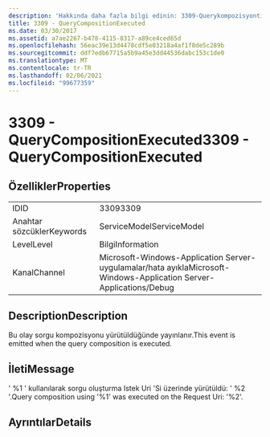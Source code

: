 ```yaml
---
description: 'Hakkında daha fazla bilgi edinin: 3309-Querykompozisyontionyürütüldü'
title: 3309 - QueryCompositionExecuted
ms.date: 03/30/2017
ms.assetid: a7ae2267-b478-4115-8317-a89ce4ced65d
ms.openlocfilehash: 56eac39e13d4478cdf5e03218a4af1f8de5c289b
ms.sourcegitcommit: ddf7edb67715a5b9a45e3dd44536dabc153c1de0
ms.translationtype: MT
ms.contentlocale: tr-TR
ms.lasthandoff: 02/06/2021
ms.locfileid: "99677359"
---
```

# <a name="3309---querycompositionexecuted"></a><span data-ttu-id="2bb1b-103">3309 - QueryCompositionExecuted</span><span class="sxs-lookup"><span data-stu-id="2bb1b-103">3309 - QueryCompositionExecuted</span></span>

## <a name="properties"></a><span data-ttu-id="2bb1b-104">Özellikler</span><span class="sxs-lookup"><span data-stu-id="2bb1b-104">Properties</span></span>  
  
|||  
|-|-|  
|<span data-ttu-id="2bb1b-105">ID</span><span class="sxs-lookup"><span data-stu-id="2bb1b-105">ID</span></span>|<span data-ttu-id="2bb1b-106">3309</span><span class="sxs-lookup"><span data-stu-id="2bb1b-106">3309</span></span>|  
|<span data-ttu-id="2bb1b-107">Anahtar sözcükler</span><span class="sxs-lookup"><span data-stu-id="2bb1b-107">Keywords</span></span>|<span data-ttu-id="2bb1b-108">ServiceModel</span><span class="sxs-lookup"><span data-stu-id="2bb1b-108">ServiceModel</span></span>|  
|<span data-ttu-id="2bb1b-109">Level</span><span class="sxs-lookup"><span data-stu-id="2bb1b-109">Level</span></span>|<span data-ttu-id="2bb1b-110">Bilgi</span><span class="sxs-lookup"><span data-stu-id="2bb1b-110">Information</span></span>|  
|<span data-ttu-id="2bb1b-111">Kanal</span><span class="sxs-lookup"><span data-stu-id="2bb1b-111">Channel</span></span>|<span data-ttu-id="2bb1b-112">Microsoft-Windows-Application Server-uygulamalar/hata ayıkla</span><span class="sxs-lookup"><span data-stu-id="2bb1b-112">Microsoft-Windows-Application Server-Applications/Debug</span></span>|  
  
## <a name="description"></a><span data-ttu-id="2bb1b-113">Description</span><span class="sxs-lookup"><span data-stu-id="2bb1b-113">Description</span></span>  

 <span data-ttu-id="2bb1b-114">Bu olay sorgu kompozisyonu yürütüldüğünde yayınlanır.</span><span class="sxs-lookup"><span data-stu-id="2bb1b-114">This event is emitted when the query composition is executed.</span></span>  
  
## <a name="message"></a><span data-ttu-id="2bb1b-115">İleti</span><span class="sxs-lookup"><span data-stu-id="2bb1b-115">Message</span></span>  

 <span data-ttu-id="2bb1b-116">' %1 ' kullanılarak sorgu oluşturma Istek Uri 'Si üzerinde yürütüldü: ' %2 '.</span><span class="sxs-lookup"><span data-stu-id="2bb1b-116">Query composition using '%1' was executed on the Request Uri: '%2'.</span></span>  
  
## <a name="details"></a><span data-ttu-id="2bb1b-117">Ayrıntılar</span><span class="sxs-lookup"><span data-stu-id="2bb1b-117">Details</span></span>
